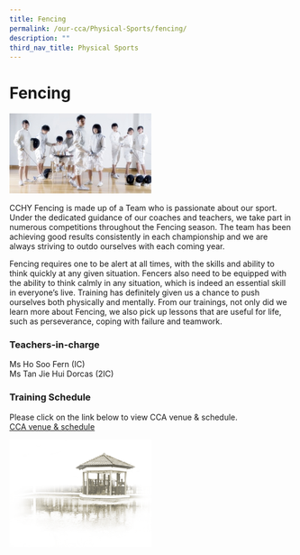 ```yaml
---
title: Fencing
permalink: /our-cca/Physical-Sports/fencing/
description: ""
third_nav_title: Physical Sports
---
```

# **Fencing**
<img src="/images/Fencing.jpg" 
     style="width:50%">
		 
CCHY Fencing is made up of a Team who is passionate about our sport. Under the dedicated guidance of our coaches and teachers, we take part in numerous competitions throughout the Fencing season. The team has been achieving good results consistently in each championship and we are always striving to outdo ourselves with each coming year.

Fencing requires one to be alert at all times, with the skills and ability to think quickly at any given situation. Fencers also need to be equipped with the ability to think calmly in any situation, which is indeed an essential skill in everyone’s live. Training has definitely given us a chance to push ourselves both physically and mentally. From our trainings, not only did we learn more about Fencing, we also pick up lessons that are useful for life, such as perseverance, coping with failure and teamwork.

### Teachers-in-charge

Ms Ho Soo Fern (IC)<br>
Ms Tan Jie Hui Dorcas (2IC)  

### Training Schedule
Please click on the link below to view CCA venue & schedule.   
[CCA venue & schedule](/useful-links/parents/cca-venue-n-schedule)

		 
<img src="/images/pavilion.png" 
     style="width:50%">